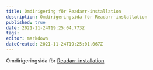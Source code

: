 ```yaml
---
title: Omdirigering för Readarr-installation
description: Omdirigeringsida för Readarr-installation
published: true
date: 2021-11-24T19:25:04.773Z
tags: 
editor: markdown
dateCreated: 2021-11-24T19:25:01.067Z
---
```


Omdirigeringsida för [Readarr-installation](/readarr/installation/)